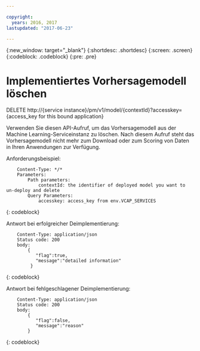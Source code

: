 ```yaml
---

copyright:
  years: 2016, 2017
lastupdated: "2017-06-23"

---
```


{:new_window: target="_blank"}
{:shortdesc: .shortdesc}
{:screen: .screen}
{:codeblock: .codeblock}
{:pre: .pre}

# Implementiertes Vorhersagemodell löschen


DELETE http://{service
instance}/pm/v1/model/{contextId}?accesskey={access_key for this
bound application}

Verwenden Sie diesen API-Aufruf, um das Vorhersagemodell aus der
Machine Learning-Serviceinstanz zu löschen. Nach diesem Aufruf steht das Vorhersagemodell nicht mehr zum Download oder zum Scoring von Daten in Ihren Anwendungen zur Verfügung.

Anforderungsbeispiel:

```
    Content-Type: */*
    Parameters:
        Path parameters:
            contextId: the identifier of deployed model you want to un-deploy and delete
        Query Parameters:
            accesskey: access_key from env.VCAP_SERVICES
```
{: codeblock}

Antwort bei erfolgreicher Deimplementierung:

```
    Content-Type: application/json
    Status code: 200
    body:
        {
           "flag":true,
           "message":"detailed information"
         }
```
{: codeblock}

Antwort bei fehlgeschlagener Deimplementierung:

```
    Content-Type: application/json
    Status code: 200
    body:
        {
           "flag":false,
           "message":"reason"
        }
```
{: codeblock}
